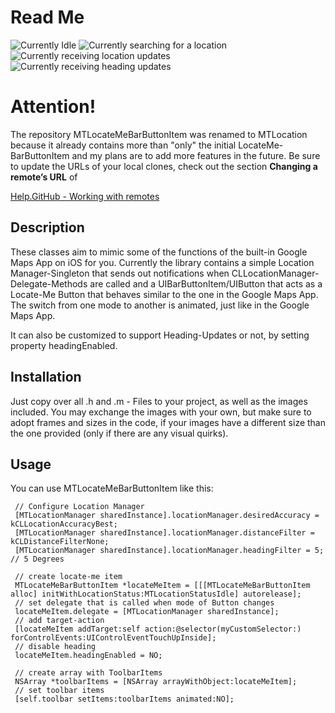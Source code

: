 Read Me
=====================

![Currently Idle](http://img.skitch.com/20110122-j2e722trxp9gexuyjh1rqwuxs2.png "Currently Idle") ![Currently searching for a location](http://img.skitch.com/20110122-e9r8qcmrr4px6d3mijtkhjcwtg.png "Currently searching for a location") ![Currently receiving location updates](http://img.skitch.com/20110122-jdpwfa3x52m21gip8ekkj3fsrc.png "Currently receiving location updates") ![Currently receiving heading updates](http://img.skitch.com/20110122-1bhcj3gdjkeyktcxtsg2nuqcu6.png "Currently receiving heading updates")


Attention!
======================
The repository MTLocateMeBarButtonItem was renamed to MTLocation because it already contains more than "only" the initial LocateMe-BarButtonItem and my plans are to add more features in the future. Be sure to update the URLs of your local clones, check out the section **Changing a remote’s URL** of

[Help.GitHub - Working with remotes](http://help.github.com/remotes/ "Help.GitHub - Working with remotes")

Description
-----------------

These classes aim to mimic some of the functions of the built-in Google Maps App on iOS for you.
Currently the library contains a simple Location Manager-Singleton that sends out notifications when CLLocationManager-Delegate-Methods are called and a UIBarButtonItem/UIButton that acts as a Locate-Me Button that behaves similar to the one in the Google Maps App.
The switch from one mode to another is animated, just like in the Google Maps App.

It can also be customized to support Heading-Updates or not, by setting property headingEnabled.

Installation
------------------

Just copy over all .h and .m - Files to your project, as well as the images included. You may exchange the images with your own, but make sure to adopt frames and sizes in the code, if your images have a different size than the one provided (only if there are any visual quirks).


Usage
------------------

You can use MTLocateMeBarButtonItem like this:

	 // Configure Location Manager
	 [MTLocationManager sharedInstance].locationManager.desiredAccuracy = kCLLocationAccuracyBest;
	 [MTLocationManager sharedInstance].locationManager.distanceFilter = kCLDistanceFilterNone;
	 [MTLocationManager sharedInstance].locationManager.headingFilter = 5; // 5 Degrees

     // create locate-me item
	 MTLocateMeBarButtonItem *locateMeItem = [[[MTLocateMeBarButtonItem alloc] initWithLocationStatus:MTLocationStatusIdle] autorelease];
	 // set delegate that is called when mode of Button changes
	 locateMeItem.delegate = [MTLocationManager sharedInstance];
 	 // add target-action
	 [locateMeItem addTarget:self action:@selector(myCustomSelector:) forControlEvents:UIControlEventTouchUpInside];
	 // disable heading
	 locateMeItem.headingEnabled = NO;
	 
	 // create array with ToolbarItems
	 NSArray *toolbarItems = [NSArray arrayWithObject:locateMeItem];
	 // set toolbar items
	 [self.toolbar setItems:toolbarItems animated:NO];
